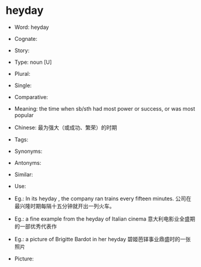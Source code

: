 # heyday

- Word: heyday
- Cognate: 
- Story: 

- Type: noun [U]
- Plural: 
- Single: 
- Comparative: 
- Meaning: the time when sb/sth had most power or success, or was most popular
- Chinese: 最为强大（或成功、繁荣）的时期
- Tags: 
- Synonyms: 
- Antonyms: 
- Similar: 
- Use: 
- Eg.: In its heyday , the company ran trains every fifteen minutes. 公司在最兴隆时期每隔十五分钟就开出一列火车。
- Eg.: a fine example from the heyday of Italian cinema 意大利电影业全盛期的一部优秀代表作
- Eg.: a picture of Brigitte Bardot in her heyday 碧姬芭铎事业鼎盛时的一张照片
- Picture: 

